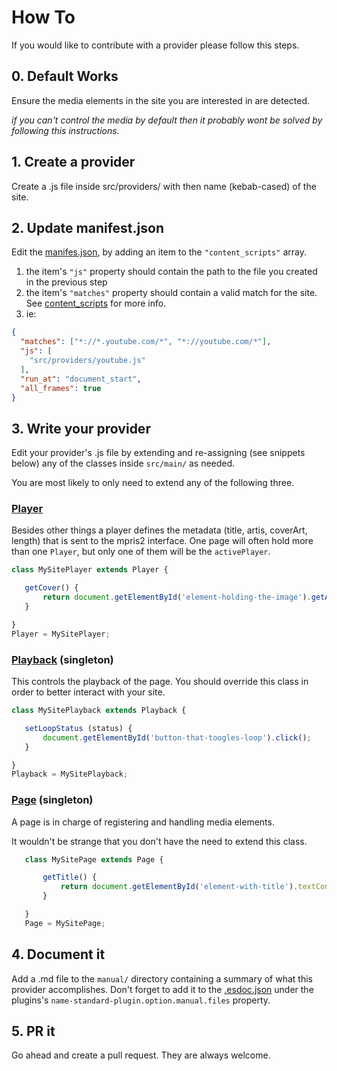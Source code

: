 # How To
If you would like to contribute with a provider please follow this steps.

## 0. Default Works
Ensure the media elements in the site you are interested in are detected.

_if you can't control the media by default then it probably wont be solved by following this instructions._

## 1. Create a provider
Create a .js file inside src/providers/ with then name (kebab-cased) of the site.

## 2. Update manifest.json
Edit the [manifes.json](https://github.com/Lt-Mayonesa/browser-mpris2/blob/master/manifest.json), by adding an item to the `"content_scripts"` array.
1. the item's `"js"` property should contain the path to the file you created in the previous step
2. the item's `"matches"` property should contain a valid match for the site. See [content_scripts](https://developer.chrome.com/extensions/content_scripts) for more info.
3. ie:
```json
{
  "matches": ["*://*.youtube.com/*", "*://youtube.com/*"],
  "js": [
    "src/providers/youtube.js"
  ],
  "run_at": "document_start",
  "all_frames": true
}
```

## 3. Write your provider
Edit your provider's .js file by extending and re-assigning (see snippets below) any of the classes inside `src/main/` as needed. 

You are most likely to only need to extend any of the following three.

### [Player](https://lt-mayonesa.github.io/browser-mpris2/class/src/main/player.js~Player.html)

Besides other things a player defines the metadata (title, artis, coverArt, length) that is sent to the mpris2 interface.
One page will often hold more than one `Player`, but only one of them will be the `activePlayer`.

```javascript
class MySitePlayer extends Player {

   getCover() {
       return document.getElementById('element-holding-the-image').getAttribute('src');
   } 

}
Player = MySitePlayer;
```

### [Playback](https://lt-mayonesa.github.io/browser-mpris2/class/src/main/playback.js~Playback.html) (singleton)

This controls the playback of the page. You should override this class in order to better interact with your site.

```javascript
class MySitePlayback extends Playback {

   setLoopStatus (status) {
       document.getElementById('button-that-toogles-loop').click();
   }

}
Playback = MySitePlayback;
```

### [Page](https://lt-mayonesa.github.io/browser-mpris2/class/src/main/page.js~Page.html) (singleton)

A page is in charge of registering and handling media elements.

It wouldn't be strange that you don't have the need to extend this class.

```javascript
   class MySitePage extends Page {

       getTitle() {
           return document.getElementById('element-with-title').textContent;
       }

   }
   Page = MySitePage;
```

## 4. Document it
Add a .md file to the `manual/` directory containing a summary of what this provider accomplishes. Don't forget to add it to the [.esdoc.json](https://github.com/Lt-Mayonesa/browser-mpris2/blob/master/manifest.json) under the plugins's `name-standard-plugin.option.manual.files` property.

## 5. PR it
Go ahead and create a pull request. They are always welcome.
